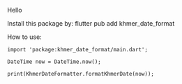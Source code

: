 Hello

Install this package by: flutter pub add khmer_date_format

How to use:
    
    import 'package:khmer_date_format/main.dart';

    DateTime now = DateTime.now();

    print(KhmerDateFormatter.formatKhmerDate(now));